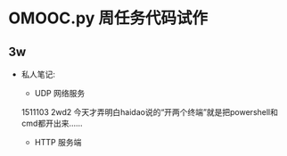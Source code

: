 # OMOOC.py 周任务代码试作

## 3w

- 私人笔记:
    + UDP 网络服务

     1511103 2wd2 今天才弄明白haidao说的“开两个终端”就是把powershell和cmd都开出来……

    + HTTP 服务端
